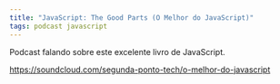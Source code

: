 ```yaml
---
title: "JavaScript: The Good Parts (O Melhor do JavaScript)"
tags: podcast javascript
---
```


Podcast falando sobre este excelente livro de JavaScript.

https://soundcloud.com/segunda-ponto-tech/o-melhor-do-javascript
